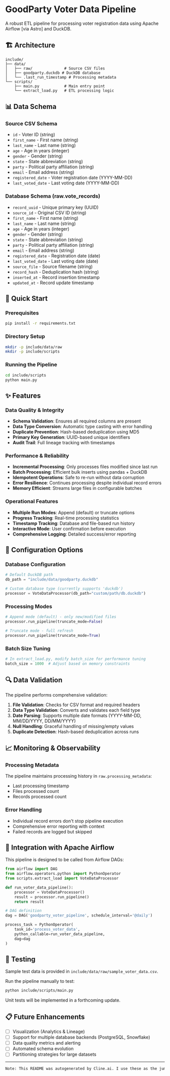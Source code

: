 # GoodParty Voter Data Pipeline

A robust ETL pipeline for processing voter registration data using Apache Airflow [via Astro] and DuckDB.

## 🏗️ Architecture

```
include/
├── data/
│   ├── raw/              # Source CSV files
│   ├── goodparty.duckdb # DuckDB database
│   └── .last_run_timestamp # Processing metadata
└── scripts/
    ├── main.py           # Main entry point
    └── extract_load.py   # ETL processing logic
```

## 📊 Data Schema

### Source CSV Schema

- `id` - Voter ID (string)
- `first_name` - First name (string)
- `last_name` - Last name (string)
- `age` - Age in years (integer)
- `gender` - Gender (string)
- `state` - State abbreviation (string)
- `party` - Political party affiliation (string)
- `email` - Email address (string)
- `registered_date` - Voter registration date (YYYY-MM-DD)
- `last_voted_date` - Last voting date (YYYY-MM-DD)

### Database Schema (raw.vote_records)

- `record_uuid` - Unique primary key (UUID)
- `source_id` - Original CSV ID (string)
- `first_name` - First name (string)
- `last_name` - Last name (string)
- `age` - Age in years (integer)
- `gender` - Gender (string)
- `state` - State abbreviation (string)
- `party` - Political party affiliation (string)
- `email` - Email address (string)
- `registered_date` - Registration date (date)
- `last_voted_date` - Last voting date (date)
- `source_file` - Source filename (string)
- `record_hash` - Deduplication hash (string)
- `inserted_at` - Record insertion timestamp
- `updated_at` - Record update timestamp

## 🚀 Quick Start

### Prerequisites

```bash
pip install -r requirements.txt
```

### Directory Setup

```bash
mkdir -p include/data/raw
mkdir -p include/scripts
```

### Running the Pipeline

```bash
cd include/scripts
python main.py
```

## ✨ Features

### Data Quality & Integrity

- **Schema Validation**: Ensures all required columns are present
- **Data Type Conversion**: Automatic type casting with error handling
- **Duplicate Prevention**: Hash-based deduplication using MD5
- **Primary Key Generation**: UUID-based unique identifiers
- **Audit Trail**: Full lineage tracking with timestamps

### Performance & Reliability

- **Incremental Processing**: Only processes files modified since last run
- **Batch Processing**: Efficient bulk inserts using pandas + DuckDB
- **Idempotent Operations**: Safe to re-run without data corruption
- **Error Resilience**: Continues processing despite individual record errors
- **Memory Efficient**: Streams large files in configurable batches

### Operational Features

- **Multiple Run Modes**: Append (default) or truncate options
- **Progress Tracking**: Real-time processing statistics
- **Timestamp Tracking**: Database and file-based run history
- **Interactive Mode**: User confirmation before execution
- **Comprehensive Logging**: Detailed success/error reporting

## 🔧 Configuration Options

### Database Configuration

```python
# Default DuckDB path
db_path = "include/data/goodparty.duckdb"

# Custom database type (currently supports 'duckdb')
processor = VoteDataProcessor(db_path="custom/path/db.duckdb")
```

### Processing Modes

```python
# Append mode (default) - only new/modified files
processor.run_pipeline(truncate_mode=False)

# Truncate mode - full refresh
processor.run_pipeline(truncate_mode=True)
```

### Batch Size Tuning

```python
# In extract_load.py, modify batch_size for performance tuning
batch_size = 1000  # Adjust based on memory constraints
```

## 🔍 Data Validation

The pipeline performs comprehensive validation:

1. **File Validation**: Checks for CSV format and required headers
2. **Data Type Validation**: Converts and validates each field type
3. **Date Parsing**: Supports multiple date formats (YYYY-MM-DD, MM/DD/YYYY, DD/MM/YYYY)
4. **Null Handling**: Graceful handling of missing/empty values
5. **Duplicate Detection**: Hash-based deduplication across runs

## 📈 Monitoring & Observability

### Processing Metadata

The pipeline maintains processing history in `raw.processing_metadata`:

- Last processing timestamp
- Files processed count
- Records processed count

### Error Handling

- Individual record errors don't stop pipeline execution
- Comprehensive error reporting with context
- Failed records are logged but skipped

## 🔄 Integration with Apache Airflow

This pipeline is designed to be called from Airflow DAGs:

```python
from airflow import DAG
from airflow.operators.python import PythonOperator
from scripts.extract_load import VoteDataProcessor

def run_voter_data_pipeline():
    processor = VoteDataProcessor()
    result = processor.run_pipeline()
    return result

# DAG definition
dag = DAG('goodparty_voter_pipeline', schedule_interval='@daily')

process_task = PythonOperator(
    task_id='process_voter_data',
    python_callable=run_voter_data_pipeline,
    dag=dag
)
```

## 🧪 Testing

Sample test data is provided in `include/data/raw/sample_voter_data.csv`.

Run the pipeline manually to test:

```bash
python include/scripts/main.py
```

Unit tests will be implemented in a forthcoming update.

## 📋 Future Enhancements

- [ ] Visualization (Analytics & Lineage)
- [ ] Support for multiple database backends (PostgreSQL, Snowflake)
- [ ] Data quality metrics and alerting
- [ ] Automated schema evolution
- [ ] Partitioning strategies for large datasets

---

```bash
Note: This README was autogenerated by Cline.ai. I use these as the jumping off point, and this file will be refined as aspects of the project are further developed.
```
